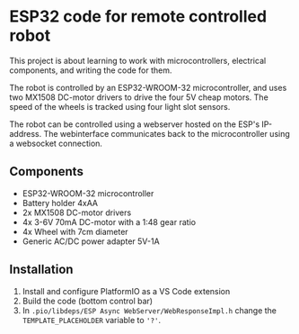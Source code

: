 # ESP32 code for remote controlled robot

This project is about learning to work with microcontrollers, electrical components, and writing the code for them.

The robot is controlled by an ESP32-WROOM-32 microcontroller, and uses two MX1508 DC-motor drivers to drive the four 5V cheap motors. The speed of the wheels is tracked using four light slot sensors.

The robot can be controlled using a webserver hosted on the ESP's IP-address. The webinterface communicates back to the microcontroller using a websocket connection.

## Components

- ESP32-WROOM-32 microcontroller
- Battery holder 4xAA
- 2x MX1508 DC-motor drivers
- 4x 3-6V 70mA DC-motor with a 1:48 gear ratio
- 4x Wheel with 7cm diameter
- Generic AC/DC power adapter 5V-1A

## Installation

1. Install and configure PlatformIO as a VS Code extension
2. Build the code (bottom control bar)
3. In ```.pio/libdeps/ESP Async WebServer/WebResponseImpl.h``` change the ```TEMPLATE_PLACEHOLDER``` variable to ```'?'```.
